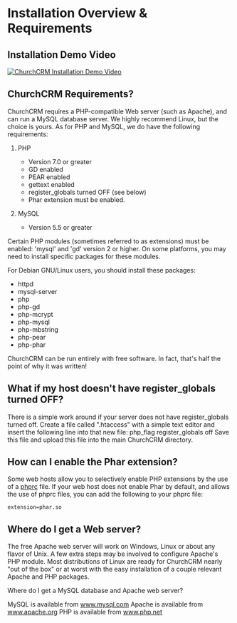 # Installation Overview & Requirements

## Installation Demo Video

[![ChurchCRM Installation Demo Video](http://img.youtube.com/vi/SMjZpo3aO5Q/0.jpg)](http://www.youtube.com/watch?v=SMjZpo3aO5Q "ChurchCRM Installation Demo Video")

## ChurchCRM Requirements?

ChurchCRM requires a PHP-compatible Web server (such as Apache), 
and can run a MySQL database server.  We highly recommend Linux, but the choice is yours. 
As for PHP and MySQL, we do
have the following requirements:

1. PHP   
      * Version 7.0 or greater
      * GD enabled
      * PEAR enabled
      * gettext enabled
      * register_globals turned OFF (see below)
      * Phar extension must be enabled.

2. MySQL 
      * Version 5.5 or greater

Certain PHP modules (sometimes referred to as extensions) must be enabled:
'mysql' and 'gd' version 2 or higher.  On some platforms, you may need to
install specific packages for these modules.

For Debian GNU/Linux users, you should install these packages:
+ httpd
+ mysql-server
+ php
+ php-gd
+ php-mcrypt
+ php-mysql
+ php-mbstring
+ php-pear
+ php-phar

ChurchCRM can be run entirely with free software.  In fact, that's
half the point of why it was written!

## What if my host doesn't have register_globals turned OFF?

There is a simple work around if your server does not have register_globals
turned off. Create a file called ".htaccess" with a simple text editor and 
insert the following line into that new file:
	php_flag register_globals off
Save this file and upload this file into the main ChurchCRM directory.

## How can I enable the Phar extension?

Some web hosts allow you to selectively enable PHP extensions by the use of a [phprc](http://php.net/manual/en/configuration.php) file.
If your web host does not enable Phar by default, and allows the use of phprc files,
you can add the following to your phprc file:
```
extension=phar.so
```


## Where do I get a Web server?

The free Apache web server will work on Windows, Linux or about any
flavor of Unix.  A few extra steps may be involved to configure Apache's
PHP module.  Most distributions of Linux are ready for ChurchCRM nearly
"out of the box" or at worst with the easy installation of a couple
relevant Apache and PHP packages.

Where do I get a MySQL database and Apache web server?

MySQL is available from www.mysql.com
Apache is available from www.apache.org
PHP is available from www.php.net
